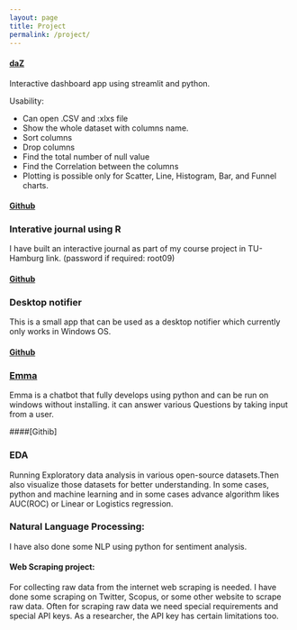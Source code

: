 ```yaml
---
layout: page
title: Project
permalink: /project/
---
```


#### [daZ](dazdashboard.herokuapp.com/)
Interactive dashboard app using streamlit and python. 

Usability:

- Can open .CSV and :xlxs file
- Show the whole dataset with columns name.
- Sort columns
- Drop columns
- Find the total number of null value
- Find the Correlation between the columns
- Plotting is possible only for Scatter, Line, Histogram, Bar, and Funnel charts.

#### [Github](https://github.com/Khandoker09/daZ)

### Interative journal using R

I have built an interactive journal as part of my course project in TU-Hamburg link. (password if required: root09)

#### [Github]()

### Desktop notifier

This is a small app that can be used as a desktop notifier which currently only works in Windows OS.

#### [Github]()

### [Emma]()

Emma is a chatbot that fully develops using python and can be run on windows without installing. it can answer various Questions by taking input from a user.

####[Githib]

### EDA

Running Exploratory data analysis in various open-source datasets.Then also visualize those datasets for better understanding. In some cases, python and machine learning and in some cases advance algorithm likes AUC(ROC) or Linear or Logistics regression.

### Natural Language Processing:

I have also done some NLP using python for sentiment analysis.

#### Web Scraping project:

For collecting raw data from the internet web scraping is needed. I have done some scraping on Twitter, Scopus, or some other website to scrape raw data. Often for scraping raw data we need special requirements and special API keys. As a researcher, the API key has certain limitations too.
